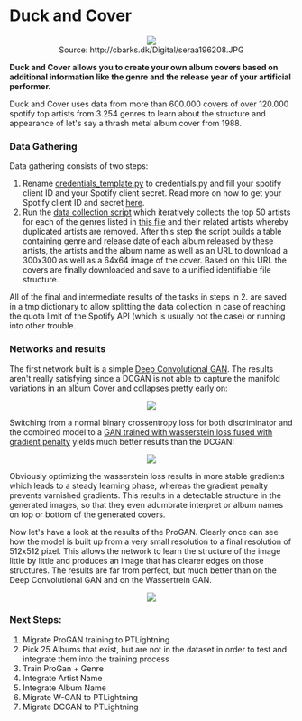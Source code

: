 # **Duck and Cover**

<div align="center">
  <img src="http://cbarks.dk/Digital/seraa196208.JPG">
  <figcaption>Source: http://cbarks.dk/Digital/seraa196208.JPG</figcaption>
</div>

**Duck and Cover allows you to create your own album covers based on
additional information like the genre and the release year of your
artificial performer.**

Duck and Cover uses data from more than 600.000 covers of over 120.000
spotify top artists from 3.254 genres to learn about the structure and
appearance of let's say a thrash metal album cover from 1988.

### Data Gathering
Data gathering consists of two steps:
1. Rename [credentials_template.py](credentials_template.py) to
   credentials.py and fill your spotify client ID and your Spotify
   client secret. Read more on how to get your Spotify client ID and
   secret
   [here](https://developer.spotify.com/documentation/general/guides/app-settings/).
2. Run the [data collection script](collect_artist_data.py) which
   iteratively collects the top 50 artists for each of the genres listed
   in [this file](data/genres.txt) and their related artists whereby
   duplicated artists are removed. After this step the script builds a
   table containing genre and release date of each album released by
   these artists, the artists and the album name as well as an URL to
   download a 300x300 as well as a 64x64 image of the cover. Based on 
   this URL the covers are finally downloaded and save to a unified
   identifiable file structure.
   
 All of the final and intermediate results of the tasks in steps in 2.
 are saved in a tmp dictionary to allow splitting the data collection in
 case of reaching the quota limit of the Spotify API (which is usually
 not the case) or running into other trouble.
 
### Networks and results
The first network built is a simple
[Deep Convolutional GAN](https://arxiv.org/pdf/1511.06434.pdf). The 
results aren't really satisfying since a DCGAN is not able to capture
the manifold variations in an album Cover and collapses pretty early on:

<div align="center">
  <img src="img/learning_progress_gan.gif">
</div>

Switching from a normal binary crossentropy loss for both discriminator
and the combined model to a [GAN trained with wasserstein loss fused
with gradient penalty](https://arxiv.org/pdf/1704.00028.pdf) yields much
better results than the DCGAN:

<div align="center">
  <img src="img/learning_progress_wgan.gif">
</div>

Obviously optimizing the wasserstein loss results in more stable
gradients which leads to a steady learning phase, whereas the gradient
penalty prevents varnished gradients. This results in a detectable
structure in the generated images, so that they even adumbrate interpret
or album names on top or bottom of the generated covers.

Now let's have a look at the results of the ProGAN. Clearly once can see how the
model is built up from a very small resolution to a final resolution of 
512x512 pixel. This allows the network to learn the structure of the image 
little by little and produces an image that has clearer edges on those 
structures. The results are far from perfect, but much better than on the 
Deep Convolutional GAN and on the Wassertrein GAN.

<div align="center">
  <img src="img/learning_progress_progan.gif">
</div>

### Next Steps:
1. Migrate ProGAN training to PTLightning
2. Pick 25 Albums that exist, but are not in the dataset in order to test and integrate them into the training process
3. Train ProGan + Genre
4. Integrate Artist Name
5. Integrate Album Name
6. Migrate W-GAN to PTLightning
7. Migrate DCGAN to PTLightning